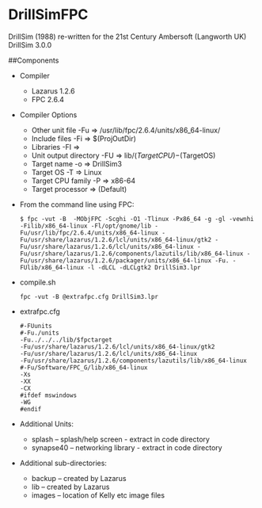 # DrillSimFPC

DrillSim (1988) re-written for the 21st Century
Ambersoft (Langworth UK)
DrillSim 3.0.0

##Components


* Compiler
  - Lazarus 1.2.6
  - FPC 2.6.4

* Compiler Options
  - Other unit file -Fu => /usr/lib/fpc/2.6.4/units/x86_64-linux/
  - Include files -Fi => $(ProjOutDir)
  - Libraries -FI => <empty>
  - Unit output directory -FU => lib/$(TargetCPU)-$(TargetOS)
  - Target name -o => DrillSim3
  - Target OS -T => Linux
  - Target CPU family -P => x86-64
  - Target processor => (Default)

* From the command line using FPC:
  ```
  $ fpc -vut -B  -MObjFPC -Scghi -O1 -Tlinux -Px86_64 -g -gl -vewnhi -Filib/x86_64-linux -Fl/opt/gnome/lib -Fu/usr/lib/fpc/2.6.4/units/x86_64-linux -Fu/usr/share/lazarus/1.2.6/lcl/units/x86_64-linux/gtk2 -Fu/usr/share/lazarus/1.2.6/lcl/units/x86_64-linux -Fu/usr/share/lazarus/1.2.6/components/lazutils/lib/x86_64-linux -Fu/usr/share/lazarus/1.2.6/packager/units/x86_64-linux -Fu. -FUlib/x86_64-linux -l -dLCL -dLCLgtk2 DrillSim3.lpr
  ```
  
* compile.sh
  ```
  fpc -vut -B @extrafpc.cfg DrillSim3.lpr
  ```
* extrafpc.cfg

  ```
  #-FUunits
  #-Fu./units
  -Fu../../../lib/$fpctarget
  -Fu/usr/share/lazarus/1.2.6/lcl/units/x86_64-linux/gtk2
  -Fu/usr/share/lazarus/1.2.6/lcl/units/x86_64-linux
  -Fu/usr/share/lazarus/1.2.6/components/lazutils/lib/x86_64-linux
  #-Fu/Software/FPC_G/lib/x86_64-linux
  -Xs
  -XX
  -CX
  #ifdef mswindows
  -WG
  #endif
  ```
* Additional Units:

  - splash – splash/help screen - extract in code directory
  - synapse40 – networking library - extract in code directory

* Additional sub-directories:

  - backup – created by Lazarus
  - lib – created by Lazarus
  - images – location of Kelly etc image files


